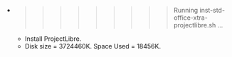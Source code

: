 * >>>>>>>>> Running inst-std-office-xtra-projectlibre.sh ...
  * Install ProjectLibre.
  * Disk size = 3724460K. Space Used = 18456K.
